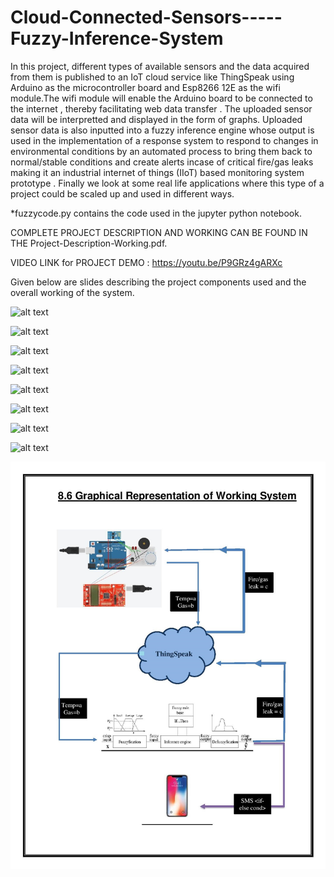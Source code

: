 # Cloud-Connected-Sensors-----Fuzzy-Inference-System
In this project, different types of available sensors and the data acquired from them is published to an IoT cloud service like ThingSpeak using Arduino as the microcontroller board and Esp8266 12E as the wifi module.The wifi module will enable the Arduino board to be connected to the internet , thereby facilitating web data transfer . The uploaded sensor data will be interpretted and displayed in the form of graphs. Uploaded sensor data is also inputted into a fuzzy inference engine whose output is used in the implementation of a response system to respond to changes in environmental conditions by an automated process to bring them back to normal/stable conditions and create alerts incase of critical fire/gas leaks making it an industrial internet of things (IIoT) based monitoring system prototype . Finally we look at some real life applications where this type of a project could be scaled up and used in different ways.

*fuzzycode.py contains the code used in the jupyter python notebook.

COMPLETE PROJECT DESCRIPTION AND WORKING CAN BE FOUND IN THE Project-Description-Working.pdf. 

VIDEO LINK for PROJECT DEMO : https://youtu.be/P9GRz4gARXc

Given below are slides describing the project components used and the overall working of the system.

![alt text](https://github.com/Shbh11/Cloud-Connected-Sensors-----Fuzzy-Inference-System/blob/master/Presentation-Slides/Presentation1-0.jpg)


![alt text](https://github.com/Shbh11/Cloud-Connected-Sensors-----Fuzzy-Inference-System/blob/master/Presentation-Slides/Presentation1-1.jpg)


![alt text](https://github.com/Shbh11/Cloud-Connected-Sensors-----Fuzzy-Inference-System/blob/master/Presentation-Slides/Presentation1-2.jpg)


![alt text](https://github.com/Shbh11/Cloud-Connected-Sensors-----Fuzzy-Inference-System/blob/master/Presentation-Slides/Presentation1-3.jpg)


![alt text](https://github.com/Shbh11/Cloud-Connected-Sensors-----Fuzzy-Inference-System/blob/master/Presentation-Slides/Presentation1-4.jpg)


![alt text](https://github.com/Shbh11/Cloud-Connected-Sensors-----Fuzzy-Inference-System/blob/master/Presentation-Slides/Presentation1-5.jpg)


![alt text](https://github.com/Shbh11/Cloud-Connected-Sensors-----Fuzzy-Inference-System/blob/master/Presentation-Slides/Presentation1-6.jpg)


![alt text](https://github.com/Shbh11/Cloud-Connected-Sensors-----Fuzzy-Inference-System/blob/master/Presentation-Slides/Presentation1-7.jpg)


![alt text](https://github.com/Shbh11/Cloud-Connected-Sensors-----Fuzzy-Inference-System/blob/master/Presentation-Slides/ProjectReportFinal-page-028.jpg)

